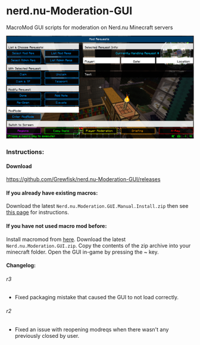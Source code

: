 # nerd.nu-Moderation-GUI
MacroMod GUI scripts for moderation on Nerd.nu Minecraft servers

![Demo](https://raw.githubusercontent.com/Grewfisk/nerd.nu-Moderation-GUI/master/images/demo.png)

### Instructions:
#### Download
https://github.com/Grewfisk/nerd.nu-Moderation-GUI/releases

#### If you already have existing macros:
Download the latest `Nerd.nu.Moderation.GUI.Manual.Install.zip` then see [this page](https://github.com/Grewfisk/nerd.nu-Moderation-GUI/blob/master/Manual-Installation.md) for instructions.

#### If you have not used macro mod before:
Install macromod from [here](http://www.minecraftforum.net/forums/mapping-and-modding/minecraft-mods/1275039-macro-keybind-mod).
Download the latest `Nerd.nu.Moderation.GUI.zip`. Copy the contents of the zip archive into your minecraft folder. Open the GUI in-game by pressing the ~ key.

#### Changelog:
###### r3
* Fixed packaging mistake that caused the GUI to not load correctly.

###### r2
* Fixed an issue with reopening modreqs when there wasn't any previously closed by user.
